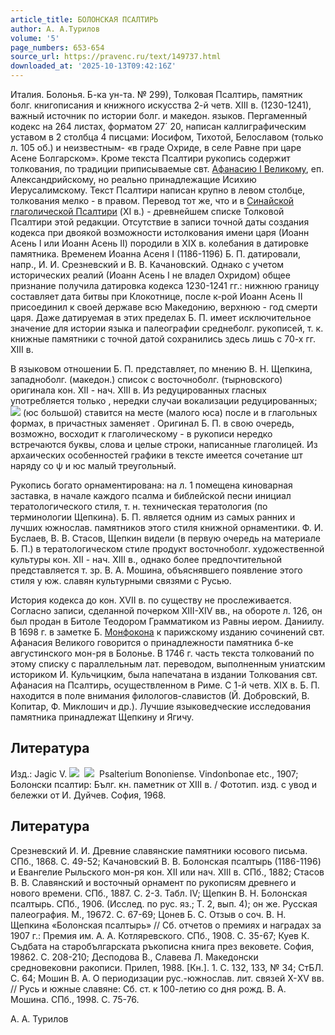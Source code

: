 ```yaml
---
article_title: БОЛОНСКАЯ ПСАЛТИРЬ
author: А. А.Турилов
volume: '5'
page_numbers: 653-654
source_url: https://pravenc.ru/text/149737.html
downloaded_at: '2025-10-13T09:42:16Z'
---
```


Италия. Болонья. Б-ка ун-та. № 299), Толковая Псалтирь, памятник болг. книгописания и книжного искусства 2-й четв. XIII в. (1230-1241), важный источник по истории болг. и македон. языков. Пергаменный кодекс на 264 листах, форматом 27´
20, написан каллиграфическим уставом в 2 столбца 4 писцами: Иосифом, Тихотой, Белославом (только л. 105 об.) и неизвестным- «в граде Охриде, в селе Равне при царе Асене Болгарском». Кроме текста Псалтири рукопись содержит толкования, по традиции приписываемые свт. [Афанасию I Великому](<https://pravenc.ru/text/Афанасию I Великому.html>), еп. Александрийскому, но реально принадлежащие Исихию Иерусалимскому. Текст Псалтири написан крупно в левом столбце, толкования мелко - в правом. Перевод тот же, что и в [Синайской глаголической Псалтири](<https://pravenc.ru/text/Синайской глаголической Псалтири.html>) (XI в.) - древнейшем списке Толковой Псалтири этой редакции. Отсутствие в записи точной даты создания кодекса при двоякой возможности истолкования имени царя (Иоанн Асень I или Иоанн Асень II) породили в XIX в. колебания в датировке памятника. Временем Иоанна Асеня I (1186-1196) Б. П. датировали, напр., И. И. Срезневский и В. В. Качановский. Однако с учетом исторических реалий (Иоанн Асень I не владел Охридом) общее признание получила датировка кодекса 1230-1241 гг.: нижнюю границу составляет дата битвы при Клокотнице, после к-рой Иоанн Асень II присоединил к своей державе всю Македонию, верхнюю - год смерти царя. Даже датируемая в этих пределах Б. П. имеет исключительное значение для истории языка и палеографии среднеболг. рукописей, т. к. книжные памятники с точной датой сохранились здесь лишь с 70-х гг. XIII в.

В языковом отношении Б. П. представляет, по мнению В. Н. Щепкина, западноболг. (македон.) список с восточноболг. (тырновского) оригинала кон. XII - нач. XIII в. Из редуцированных гласных употребляется только , нередки случаи вокализации редуцированных; ![](<https://pravenc.ru/char/26528/x40 /image.png>) (юс большой) ставится на месте (малого юса) после и в глагольных формах, в причастных заменяет . Оригинал Б. П. в свою очередь, возможно, восходит к глаголическому - в рукописи нередко встречаются буквы, слова и целые строки, написанные глаголицей. Из архаических особенностей графики в тексте имеется сочетание
шт наряду со ѱ и юс малый треугольный.

Рукопись богато орнаментирована: на л. 1 помещена киноварная заставка, в начале каждого псалма и библейской песни инициал тератологического стиля, т. н. техническая тератология (по терминологии Щепкина). Б. П. является одним из самых ранних и лучших южнослав. памятников этого стиля книжной орнаментики. Ф. И. Буслаев, В. В. Стасов, Щепкин видели (в первую очередь на материале Б. П.) в тератологическом стиле продукт восточноболг. художественной культуры кон. XII - нач. XIII в., однако более предпочтительной представляется т. зр. В. А. Мошина, объяснявшего появление этого стиля у юж. славян культурными связями с Русью.

История кодекса до кон. XVII в. по существу не прослеживается. Согласно записи, сделанной почерком XIII-XIV вв., на обороте л. 126, он был продан в Битоле Теодором Грамматиком из Равны иером. Даниилу. В 1698 г. в заметке Б. [Монфокона](https://pravenc.ru/text/Монфокона.html) к парижскому изданию сочинений свт. Афанасия Великого говорится о принадлежности памятника б-ке августинского мон-ря в Болонье. В 1746 г. часть текста толкований по этому списку с параллельным лат. переводом, выполненным униатским историком И. Кульчицким, была напечатана в издании Толкования свт. Афанасия на Псалтирь, осуществленном в Риме. С 1-й четв. XIX в. Б. П. находится в поле внимания филологов-славистов (Й. Добровский, В. Копитар, Ф. Миклошич и др.). Лучшие языковедческие исследования памятника принадлежат Щепкину и Ягичу.

## Литература

Изд.: Jagic V. ![](https://pravenc.ru/char/26526/xd1xebxeexe2xfdxedxfcxf1xeaxe0a/image.png)  ![](https://pravenc.ru/char/26526/xefxf1xe0xebxfaxf2xfbxf0xfcx3a/image.png)  Psalterium Bononiense. Vindonbonae etc., 1907; Болонски псалтир: Бълг. кн. паметник от XIII в. / Фототип. изд. с увод и бележки от И. Дуйчев. София, 1968.

## Литература

Срезневский И. И. Древние славянские памятники юсового письма. СПб., 1868. С. 49-52; Качановский В. В. Болонская псалтырь (1186-1196) и Евангелие Рыльского мон-ря кон. XII или нач. XIII в. СПб., 1882; Стасов В. В. Славянский и восточный орнамент по рукописям древнего и нового времени. СПб., 1887. С. 2-3. Табл. IV; Щепкин В. Н. Болонская псалтырь. СПб., 1906. (Исслед. по рус. яз.; Т. 2, вып. 4); он же. Русская палеография. М., 19672. С. 67-69; Цонев Б. С. Отзыв о соч. В. Н. Щепкина «Болонская псалтырь» // Сб. отчетов о премиях и наградах за 1907 г.: Премия им. А. А. Котляревского. СПб., 1908. С. 35-67; Куев К. Съдбата на старобългарската ръкописна книга през вековете. София, 19862. С. 208-210; Десподова В., Славева Л. Македонски средновековни ракописи. Прилеп, 1988. [Кн.]. 1. С. 132, 133, № 34; СтБЛ. С. 64; Мошин В. А. О периодизации рус.-южнослав. лит. связей Х-XV вв. // Русь и южные славяне: Сб. ст. к 100-летию со дня рожд. В. А. Мошина. СПб., 1998. С. 75-76.

А. А.  Турилов
